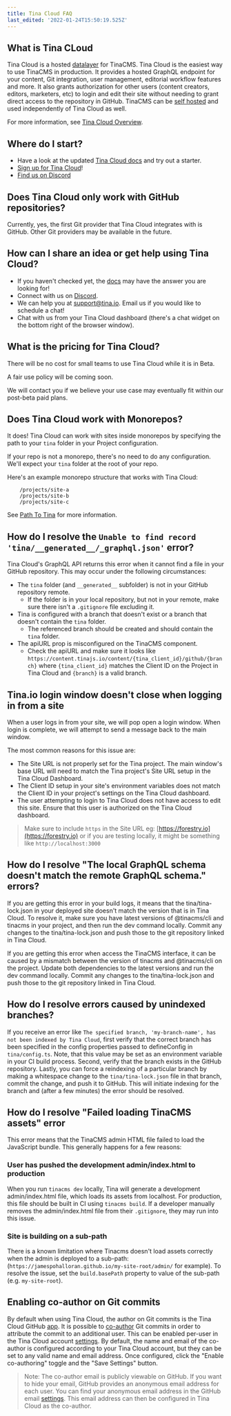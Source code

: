 ```yaml
---
title: Tina Cloud FAQ
last_edited: '2022-01-24T15:50:19.525Z'
---
```


## What is Tina CLoud

Tina Cloud is a hosted [datalayer](/docs/reference/content-api/datalayer) for TinaCMS. Tina Cloud is the easiest way to use TinaCMS in production. It provides a hosted GraphQL endpoint for your content, Git integration, user management, editorial workflow features and more. It also grants authorization for other users (content creators, editors, marketers, etc) to login and edit their site without needing to grant direct access to the repository in GitHub. TinaCMS can be [self hosted](/docs/self-hosted/overview) and used independently of Tina Cloud as well.

For more information, see [Tina Cloud Overview](/docs/tina-cloud/overview).

## Where do I start?

- Have a look at the updated [Tina Cloud docs](/docs/setup-overview/) and try out a starter.
- [Sign up for Tina Cloud](https://app.tina.io/register)!
- [Find us on Discord](https://discord.com/invite/zumN63Ybpf)

## Does Tina Cloud only work with GitHub repositories?

Currently, yes, the first Git provider that Tina Cloud integrates with is GitHub. Other Git providers may be available in the future.

## How can I share an idea or get help using Tina Cloud?

- If you haven't checked yet, the [docs](/docs/) may have the answer you are looking for!
- Connect with us on [Discord](https://discord.com/invite/zumN63Ybpf).
- We can help you at [support@tina.io](mailto:support@tina.io). Email us if you would like to schedule a chat!
- Chat with us from your Tina Cloud dashboard (there's a chat widget on the bottom right of the browser window).

## What is the pricing for Tina Cloud?

There will be no cost for small teams to use Tina Cloud while it is in Beta.

A fair use policy will be coming soon.

We will contact you if we believe your use case may eventually fit within our post-beta paid plans.

## Does Tina Cloud work with Monorepos?

It does! Tina Cloud can work with sites inside monorepos by specifying the path to your `tina` folder in your Project configuration.

If your repo is not a monorepo, there's no need to do any configuration. We'll expect your `tina` folder at the root of your repo.

Here's an example monorepo structure that works with Tina Cloud:

```
    /projects/site-a
    /projects/site-b
    /projects/site-c
```

See [Path To Tina](/docs/tina-cloud/dashboard/projects/#path-to-tina) for more information.

## How do I resolve the `Unable to find record 'tina/__generated__/_graphql.json'` error?

Tina Cloud's GraphQL API returns this error when it cannot find a file in your GitHub repository. This may occur under the following circumstances:

- The `tina` folder (and `__generated__` subfolder) is not in your GitHub repository remote.
  - If the folder is in your local repository, but not in your remote, make sure there isn't a `.gitignore` file excluding it.
- Tina is configured with a branch that doesn't exist or a branch that doesn't contain the `tina` folder.
  - The referenced branch should be created and should contain the `tina` folder.
- The apiURL prop is misconfigured on the TinaCMS component.
  - Check the apiURL and make sure it looks like `https://content.tinajs.io/content/{tina_client_id}/github/{branch}` where `{tina_client_id}` matches the Client ID on the Project in Tina Cloud and `{branch}` is a valid branch.

## Tina.io login window doesn't close when logging in from a site

When a user logs in from your site, we will pop open a login window. When login is complete, we will attempt to send a message back to the main window.

The most common reasons for this issue are:

- The Site URL is not properly set for the Tina project. The main window's base URL will need to match the Tina project's Site URL setup in the Tina Cloud Dashboard.
- The Client ID setup in your site's environment variables does not match the Client ID in your project's settings on the Tina Cloud dashboard.
- The user attempting to login to Tina Cloud does not have access to edit this site. Ensure that this user is authorized on the Tina Cloud dashboard.

> Make sure to include `https` in the Site URL eg: [https://forestry.io](https://forestry.io) or if you are testing locally, it might be something like `http://localhost:3000`

## How do I resolve "The local GraphQL schema doesn't match the remote GraphQL schema." errors?

If you are getting this error in your build logs, it means that the tina/tina-lock.json in your deployed site doesn't match the version that is in Tina Cloud. To resolve it, make sure you have latest versions of @tinacms/cli and tinacms in your project, and then run the dev command locally. Commit any changes to the tina/tina-lock.json and push those to the git repository linked in Tina Cloud.

If you are getting this error when access the TinaCMS interface, it can be caused by a mismatch between the version of tinacms and @tinacms/cli on the project. Update both dependencies to the latest versions and run the dev command locally. Commit any changes to the tina/tina-lock.json and push those to the git repository linked in Tina Cloud.

## How do I resolve errors caused by unindexed branches?

If you receive an error like `The specified branch, 'my-branch-name', has not been indexed by Tina Cloud`, first verify that the correct branch has been specified in
the config properties passed to defineConfig in `tina/config.ts`. Note, that this value may be set as an environment variable in your CI build process. Second, verify that the branch exists
in the GitHub repository. Lastly, you can force a reindexing of a particular branch by making a whitespace change to the `tina/tina-lock.json` file in that branch,
commit the change, and push it to GitHub. This will initiate indexing for the branch and (after a few minutes) the error should be resolved.

## How do I resolve "Failed loading TinaCMS assets" error

This error means that the TinaCMS admin HTML file failed to load the JavaScript bundle. This generally happens for a few reasons:

### User has pushed the development admin/index.html to production

When you run `tinacms dev` locally, Tina will generate a development admin/index.html file, which loads its assets from localhost. For production, this file should be built in CI using `tinacms build`. If a developer manually removes the admin/index.html file from their `.gitignore`, they may run into this issue.

### Site is building on a sub-path

There is a known limitation where Tinacms doesn't load assets correctly when the admin is deployed to a sub-path: (`https://jamespohalloran.github.io/my-site-root/admin/` for example). To resolve the issue, set the `build.basePath` property to value of the sub-path (e.g. `my-site-root`).

## Enabling co-author on Git commits

By default when using Tina Cloud, the author on Git commits is the Tina Cloud GitHub [app](https://github.com/apps/tina-cloud-app). It is possible to [co-author](https://docs.github.com/en/pull-requests/committing-changes-to-your-project/creating-and-editing-commits/creating-a-commit-with-multiple-authors) Git commits in order to attribute the commit to an additional user. This can be enabled per-user in the Tina Cloud account [settings](https://app.tina.io/account/settings). By default, the name and email of the co-author is configured according to your Tina Cloud account, but they can be set to any valid name and email address. Once configured, click the "Enable co-authoring" toggle and the "Save Settings" button.

> Note: The co-author email is publicly viewable on GitHub. If you want to hide your email, GitHub provides an anonymous email address for each user. You can find your anonymous email address in the GitHub email [settings](https://github.com/settings/emails). This email address can then be configured in Tina Cloud as the co-author.
